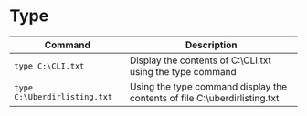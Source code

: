 # Type

| **Command** | **Description** |
|-------------|-----------------|
| `type C:\CLI.txt` | Display the contents of C:\CLI.txt using the type command |
| `type C:\Uberdirlisting.txt` | Using the type command display the contents of file C:\uberdirlisting.txt |